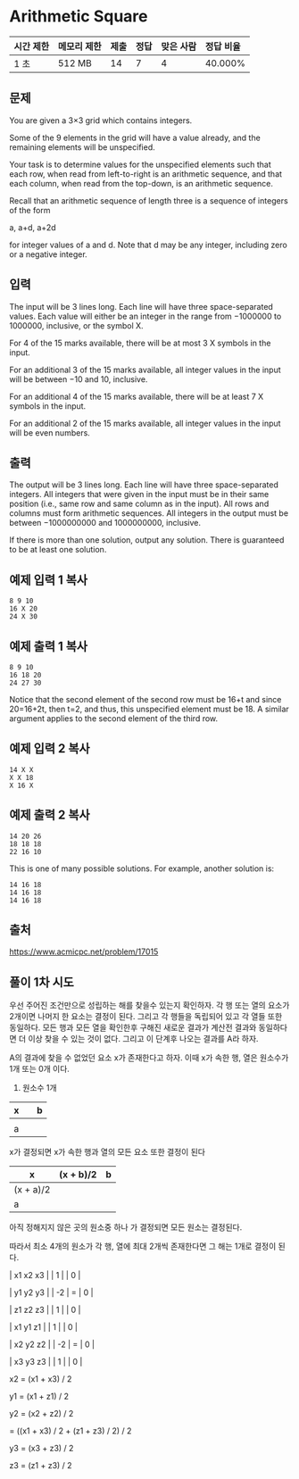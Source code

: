 # Arithmetic Square

| 시간 제한 | 메모리 제한 | 제출 | 정답 | 맞은 사람 | 정답 비율 |
| :-------- | :---------- | :--- | :--- | :-------- | :-------- |
| 1 초      | 512 MB      | 14   | 7    | 4         | 40.000%   |

## 문제

You are given a 3×3 grid which contains integers.

Some of the 9 elements in the grid will have a value already, and the remaining elements will be unspecified.

Your task is to determine values for the unspecified elements such that each row, when read from left-to-right is an arithmetic sequence, and that each column, when read from the top-down, is an arithmetic sequence.

Recall that an arithmetic sequence of length three is a sequence of integers of the form

a, a+d, a+2d

for integer values of a and d. Note that d may be any integer, including zero or a negative integer.

## 입력

The input will be 3 lines long. Each line will have three space-separated values. Each value will either be an integer in the range from −1000000 to 1000000, inclusive, or the symbol X.

For 4 of the 15 marks available, there will be at most 3 X symbols in the input.

For an additional 3 of the 15 marks available, all integer values in the input will be between −10 and 10, inclusive.

For an additional 4 of the 15 marks available, there will be at least 7 X symbols in the input.

For an additional 2 of the 15 marks available, all integer values in the input will be even numbers.

## 출력

The output will be 3 lines long. Each line will have three space-separated integers. All integers that were given in the input must be in their same position (i.e., same row and same column as in the input). All rows and columns must form arithmetic sequences. All integers in the output must be between −1000000000 and 1000000000, inclusive.

If there is more than one solution, output any solution. There is guaranteed to be at least one solution.



## 예제 입력 1 복사

```
8 9 10
16 X 20
24 X 30
```

## 예제 출력 1 복사

```
8 9 10
16 18 20
24 27 30
```

Notice that the second element of the second row must be 16+t and since 20=16+2t, then t=2, and thus, this unspecified element must be 18. A similar argument applies to the second element of the third row.

## 예제 입력 2 복사

```
14 X X
X X 18
X 16 X
```

## 예제 출력 2 복사

```
14 20 26
18 18 18
22 16 10
```

This is one of many possible solutions. For example, another solution is:

```
14 16 18
14 16 18
14 16 18
```



## 출처

<https://www.acmicpc.net/problem/17015>



## 풀이 1차 시도

우선 주어진 조건만으로 성립하는 해를 찾을수 있는지 확인하자. 각 행 또는 열의 요소가 2개이면 나머지 한 요소는 결정이 된다. 그리고 각 행들을 독립되어 있고 각 열들 또한 동일하다. 모든 행과 모든 열을 확인한후 구해진 새로운 결과가 계산전 결과와 동일하다면 더 이상 찾을 수 있는 것이 없다. 그리고 이 단계후 나오는 결과를 A라 하자.

A의 결과에 찾을 수 없었던 요소 x가 존재한다고 하자. 이때 x가 속한 행, 열은 원소수가 1개 또는 0개 이다. 

1) 원소수 1개

| x    |      | b    |
| ---- | ---- | ---- |
|      |      |      |
| a    |      |      |

x가 결정되면 x가 속한 행과 열의 모든 요소 또한 결정이 된다

| x         | (x + b)/2 | b    |
| --------- | --------- | ---- |
| (x + a)/2 |           |      |
| a         |           |      |

아직 정해지지 않은 곳의 원소중 하나 가 결정되면 모든 원소는 결정된다.



따라서 최소 4개의 원소가 각 행, 열에 최대 2개씩 존재한다면 그 해는 1개로 결정이 된다. 



| x1 x2 x3 | | 1  |    | 0 |

| y1 y2 y3 | | -2 | = | 0 |

| z1 z2 z3 | | 1  |     | 0 |



| x1 y1 z1 | | 1  |    | 0 |

| x2 y2 z2 | | -2 | = | 0 |

| x3 y3 z3 | | 1  |     | 0 |



x2 = (x1 + x3) / 2

y1 = (x1 + z1) / 2

y2 = (x2 + z2) / 2

= ((x1 + x3) / 2 + (z1 + z3) / 2) / 2

y3 = (x3 + z3) / 2

z3 = (z1 + z3) / 2